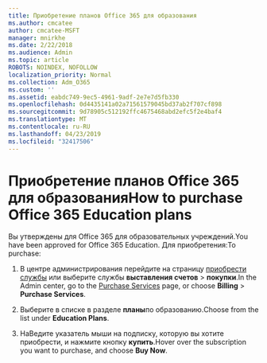 ```yaml
---
title: Приобретение планов Office 365 для образования
ms.author: cmcatee
author: cmcatee-MSFT
manager: mnirkhe
ms.date: 2/22/2018
ms.audience: Admin
ms.topic: article
ROBOTS: NOINDEX, NOFOLLOW
localization_priority: Normal
ms.collection: Adm_O365
ms.custom: ''
ms.assetid: eabdc749-9ec5-4961-9adf-2e7e7d5fb330
ms.openlocfilehash: 0d4435141a02a71561579045bd37ab2f707cf898
ms.sourcegitcommit: 9d78905c512192ffc4675468abd2efc5f2e4baf4
ms.translationtype: MT
ms.contentlocale: ru-RU
ms.lasthandoff: 04/23/2019
ms.locfileid: "32417506"
---
```

# <a name="how-to-purchase-office-365-education-plans"></a><span data-ttu-id="6e6bb-102">Приобретение планов Office 365 для образования</span><span class="sxs-lookup"><span data-stu-id="6e6bb-102">How to purchase Office 365 Education plans</span></span>

<span data-ttu-id="6e6bb-103">Вы утверждены для Office 365 для образовательных учреждений.</span><span class="sxs-lookup"><span data-stu-id="6e6bb-103">You have been approved for Office 365 Education.</span></span> <span data-ttu-id="6e6bb-104">Для приобретения:</span><span class="sxs-lookup"><span data-stu-id="6e6bb-104">To purchase:</span></span>
  
1. <span data-ttu-id="6e6bb-105">В центре администрирования перейдите на страницу [приобрести службы](https://go.microsoft.com/fwlink/p/?linkid=868433) или выберите службы **выставления счетов** \> **покупки**.</span><span class="sxs-lookup"><span data-stu-id="6e6bb-105">In the Admin center, go to the [Purchase Services](https://go.microsoft.com/fwlink/p/?linkid=868433) page, or choose **Billing** \> **Purchase Services**.</span></span>
    
2. <span data-ttu-id="6e6bb-106">Выберите в списке в разделе **планы**по образованию.</span><span class="sxs-lookup"><span data-stu-id="6e6bb-106">Choose from the list under **Education Plans**.</span></span>
    
3. <span data-ttu-id="6e6bb-107">НаВедите указатель мыши на подписку, которую вы хотите приобрести, и нажмите кнопку **купить**.</span><span class="sxs-lookup"><span data-stu-id="6e6bb-107">Hover over the subscription you want to purchase, and choose **Buy Now**.</span></span>
    

